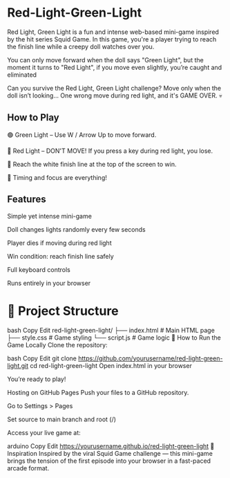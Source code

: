 # Red-Light-Green-Light

Red Light, Green Light is a fun and intense web-based mini-game inspired by the hit series Squid Game. In this game, you're a player trying to reach the finish line while a creepy doll watches over you.

You can only move forward when the doll says "Green Light", but the moment it turns to "Red Light", if you move even slightly, you’re caught and eliminated

Can you survive the Red Light, Green Light challenge? Move only when the doll isn’t looking… One wrong move during red light, and it's GAME OVER. 💀

## How to Play
🟢 Green Light – Use W / Arrow Up to move forward.

🔴 Red Light – DON'T MOVE! If you press a key during red light, you lose.

🏁 Reach the white finish line at the top of the screen to win.

🎯 Timing and focus are everything!

## Features
Simple yet intense mini-game

Doll changes lights randomly every few seconds

Player dies if moving during red light

Win condition: reach finish line safely

Full keyboard controls

Runs entirely in your browser

# 📁 Project Structure
bash Copy Edit red-light-green-light/ ├── index.html # Main HTML page ├── style.css # Game styling └── script.js # Game logic 🚀 How to Run the Game Locally Clone the repository:

bash Copy Edit git clone https://github.com/yourusername/red-light-green-light.git cd red-light-green-light Open index.html in your browser

You’re ready to play!

Hosting on GitHub Pages
Push your files to a GitHub repository.

Go to Settings > Pages

Set source to main branch and root (/)

Access your live game at:

arduino Copy Edit https://yourusername.github.io/red-light-green-light 🧠 Inspiration Inspired by the viral Squid Game challenge — this mini-game brings the tension of the first episode into your browser in a fast-paced arcade format.
